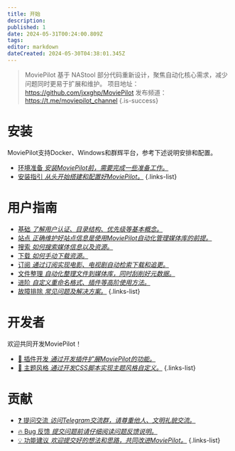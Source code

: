 ```yaml
---
title: 开始
description: 
published: 1
date: 2024-05-31T00:24:00.809Z
tags: 
editor: markdown
dateCreated: 2024-05-30T04:38:01.345Z
---
```


> MoviePilot 基于 NAStool 部分代码重新设计，聚焦自动化核心需求，减少问题同时更易于扩展和维护。
项目地址：https://github.com/jxxghp/MoviePilot
发布频道：https://t.me/moviepilot_channel
{.is-success}

# 安装

MoviePilot支持Docker、Windows和群辉平台，参考下述说明安排和配置。

- [环境准备 *安装MoviePilot前，需要完成一些准备工作。*](/ready)
- [安装指引 *从头开始搭建和配置好MoviePilot。*](/install)
{.links-list}

# 用户指南

- [基础 *了解用户认证、目录结构、优先级等基本概念。*](/basic)
- [站点 *正确维护好站点信息是使用MoviePilot自动化管理媒体库的前提。*](/site)
- [搜索 *如何搜索媒体信息以及资源。*](/search)
- [下载 *如何手动下载资源。*](/download)
- [订阅 *通过订阅实现电影、电视剧自动检索下载和追更。*](/subscribe)
- [文件整理 *自动化整理文件到媒体库，同时刮削好元数据。*](/reorganize)
- [进阶 *自定义重命名格式、插件等高阶使用方法。*](/advanced)
- [故障排除 *常见问题及解决方案。*](/troubleshooting)
{.links-list}


# 开发者

欢迎共同开发MoviePilot！

- [:closed_book: 插件开发 *通过开发插件扩展MoviePilot的功能。*](/plugindev)
- [:art: 主题风格 *通过开发CSS脚本实现主题风格自定义。*](/themedev)
{.links-list}


# 贡献

- [:question: 提问交流 *访问Telegram交流群，请尊重他人、文明礼貌交流。*](https://t.me/moviepilot_official)
- [:fire: Bug 反馈 *提交问题前请仔细阅读问题反馈说明。*](https://github.com/jxxghp/MoviePilot/issues/new?assignees=&labels=bug&projects=&template=bug_report.yml&title=%5B错误报告%5D%3A+请在此处简单描述你的问题)
- [:bulb: 功能建议 *欢迎提交好的想法和思路，共同改进MoviePilot。*](https://github.com/jxxghp/MoviePilot/issues/new?assignees=&labels=feature+request&projects=&template=feature_request.yml&title=%5BFeature+Request%5D%3A+)
{.links-list}
